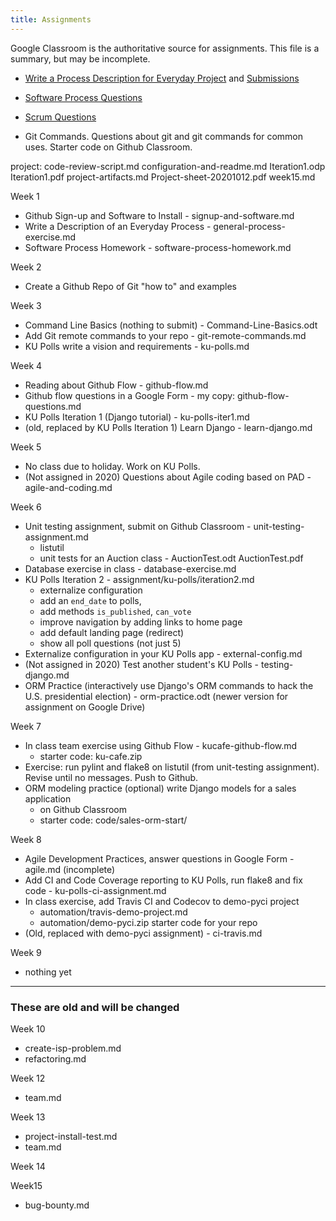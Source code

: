 ```yaml
---
title: Assignments
---
```


Google Classroom is the authoritative source for assignments.
This file is a summary, but may be incomplete.

* [Write a Process Description for Everyday Project](https://cpske.github.io/ISP/assignment/week1/general-process-exercise/) and [Submissions](https://classroom.google.com/u/1/c/MTM4MDk3MDY1NjM4/a/MTIyOTI1NjczMTM0/submissions/by-status/and-sort-name/all)

* [Software Process Questions](https://docs.google.com/forms/d/e/1FAIpQLSd3FtoUtetMjd47M5TY9FYgK2TJvWwog44PzuEki6gFd3zsyQ/closedform)

* [Scrum Questions](https://docs.google.com/forms/d/e/1FAIpQLSccesC0cZCxaAmpOzgQ2EaOzYOZ9egDvrw54kUOwyFmqDJZeg/closedform)

* Git Commands. Questions about git and git commands for common uses. Starter code on Github Classroom.


project:
code-review-script.md
configuration-and-readme.md
Iteration1.odp
Iteration1.pdf
project-artifacts.md
Project-sheet-20201012.pdf
week15.md

Week 1
* Github Sign-up and Software to Install - signup-and-software.md
* Write a Description of an Everyday Process - general-process-exercise.md
* Software Process Homework - software-process-homework.md

Week 2
* Create a Github Repo of Git "how to" and examples

Week 3
* Command Line Basics (nothing to submit) - Command-Line-Basics.odt
* Add Git remote commands to your repo - git-remote-commands.md
* KU Polls write a vision and requirements - ku-polls.md

Week 4
* Reading about Github Flow - github-flow.md
* Github flow questions in a Google Form - my copy: github-flow-questions.md
* KU Polls Iteration 1 (Django tutorial) - ku-polls-iter1.md
* (old, replaced by KU Polls Iteration 1) Learn Django - learn-django.md

Week 5
* No class due to holiday. Work on KU Polls.
* (Not assigned in 2020) Questions about Agile coding based on PAD - agile-and-coding.md

Week 6
* Unit testing assignment, submit on Github Classroom - unit-testing-assignment.md
  - listutil
  * unit tests for an Auction class - AuctionTest.odt AuctionTest.pdf
* Database exercise in class - database-exercise.md
* KU Polls Iteration 2 - assignment/ku-polls/iteration2.md
  - externalize configuration
  - add an `end_date` to polls, 
  - add methods `is_published`, `can_vote`
  - improve navigation by adding links to home page
  - add default landing page (redirect)
  - show all poll questions (not just 5)
* Externalize configuration in your KU Polls app - external-config.md
* (Not assigned in 2020) Test another student's KU Polls - testing-django.md
* ORM Practice (interactively use Django's ORM commands to hack the U.S. presidential election) - orm-practice.odt (newer version for assignment on Google Drive)

Week 7
* In class team exercise using Github Flow - kucafe-github-flow.md 
  - starter code: ku-cafe.zip
* Exercise: run pylint and flake8 on listutil (from unit-testing assignment). Revise until no messages. Push to Github.
* ORM modeling practice (optional) write Django models for a sales application 
  - on Github Classroom
  - starter code: code/sales-orm-start/

Week 8
* Agile Development Practices, answer questions in Google Form - agile.md (incomplete)
* Add CI and Code Coverage reporting to KU Polls, run flake8 and fix code - ku-polls-ci-assignment.md
* In class exercise, add Travis CI and Codecov to demo-pyci project 
  - automation/travis-demo-project.md
  - automation/demo-pyci.zip   starter code for your repo
* (Old, replaced with demo-pyci assignment) - ci-travis.md

Week 9
* nothing yet

---
### These are old and will be changed

Week 10
* create-isp-problem.md
* refactoring.md

Week 12
* team.md

Week 13
* project-install-test.md
* team.md

Week 14

Week15
* bug-bounty.md
